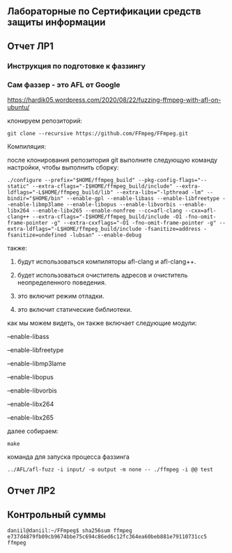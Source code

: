 ## Лабораторные по Сертификации средств защиты информации
## Отчет ЛР1
### Инструкция по подготовке к фаззингу 
### Сам фаззер - это AFL от Google
https://hardik05.wordpress.com/2020/08/22/fuzzing-ffmpeg-with-afl-on-ubuntu/

клонируем репозиторий:
```
git clone --recursive https://github.com/FFmpeg/FFmpeg.git
```
Компиляция:

после клонирования репозитория git выполните следующую команду настройки, чтобы выполнить сборку:

```
./configure --prefix="$HOME/ffmpeg_build" --pkg-config-flags="--static" --extra-cflags="-I$HOME/ffmpeg_build/include" --extra-ldflags="-L$HOME/ffmpeg_build/lib" --extra-libs="-lpthread -lm" --bindir="$HOME/bin" --enable-gpl --enable-libass --enable-libfreetype --enable-libmp3lame --enable-libopus --enable-libvorbis --enable-libx264 --enable-libx265 --enable-nonfree --cc=afl-clang --cxx=afl-clang++ --extra-cflags="-I$HOME/ffmpeg_build/include -O1 -fno-omit-frame-pointer -g" --extra-cxxflags="-O1 -fno-omit-frame-pointer -g" --extra-ldflags="-L$HOME/ffmpeg_build/include -fsanitize=address -fsanitize=undefined -lubsan" --enable-debug
```

также:

1. будут использоваться компиляторы afl-clang и afl-clang++.

2. будет использоваться очиститель адресов и очиститель неопределенного поведения.

3. это включит режим отладки.

4. это включит статические библиотеки.

как мы можем видеть, он также включает следующие модули:

–enable-libass

–enable-libfreetype

–enable-libmp3lame

–enable-libopus

–enable-libvorbis

–enable-libx264

–enable-libx265

далее собираем:

```
make
```

команда для запуска процесса фаззинга
```
../AFL/afl-fuzz -i input/ -o output -m none -- ./ffmpeg -i @@ test
```
## Отчет ЛР2
## Контрольный суммы


```
daniil@daniil:~/FFmpeg$ sha256sum ffmpeg
e737d4879fb09cb9674bbe75c694c86ed6c12fc364ea60beb881e79110731cc5  ffmpeg
```



